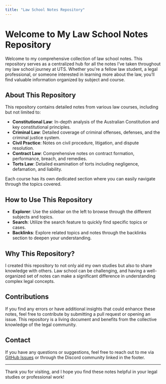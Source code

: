 ```yaml
---
title: "Law School Notes Repository"
---
```


# Welcome to My Law School Notes Repository

Welcome to my comprehensive collection of law school notes. This repository serves as a centralized hub for all the notes I’ve taken throughout my law school journey at UTS. Whether you're a fellow law student, a legal professional, or someone interested in learning more about the law, you’ll find valuable information organized by subject and course.

## About This Repository

This repository contains detailed notes from various law courses, including but not limited to:

- **Constitutional Law**: In-depth analysis of the Australian Constitution and key constitutional principles.
- **Criminal Law**: Detailed coverage of criminal offenses, defenses, and the criminal justice system.
- **Civil Practice**: Notes on civil procedure, litigation, and dispute resolution.
- **Contract Law**: Comprehensive notes on contract formation, performance, breach, and remedies.
- **Torts Law**: Detailed examination of torts including negligence, defamation, and liability.

Each course has its own dedicated section where you can easily navigate through the topics covered.

## How to Use This Repository

- **Explorer**: Use the sidebar on the left to browse through the different subjects and topics.
- **Search**: Utilize the search feature to quickly find specific topics or cases.
- **Backlinks**: Explore related topics and notes through the backlinks section to deepen your understanding.

## Why This Repository?

I created this repository to not only aid my own studies but also to share knowledge with others. Law school can be challenging, and having a well-organized set of notes can make a significant difference in understanding complex legal concepts.

## Contributions

If you find any errors or have additional insights that could enhance these notes, feel free to contribute by submitting a pull request or opening an issue. This repository is a living document and benefits from the collective knowledge of the legal community.

## Contact

If you have any questions or suggestions, feel free to reach out to me via [GitHub Issues](https://github.com/RobbieRotten/obsidian/issues) or through the Discord community linked in the footer.

---

Thank you for visiting, and I hope you find these notes helpful in your legal studies or professional work!
